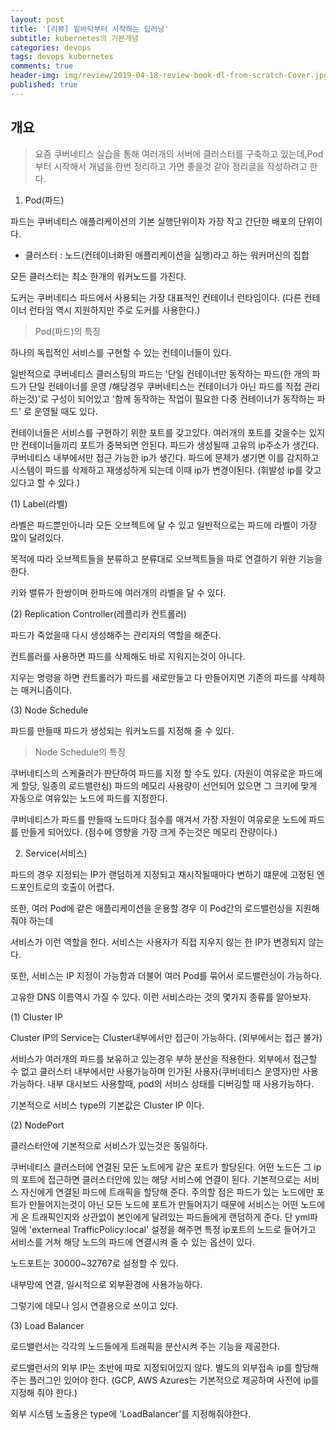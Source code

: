 ```yaml
---
layout: post
title: '[리뷰] 밑바닥부터 시작하는 딥러닝'
subtitle: kubernetes의 기본개념
categories: devops
tags: devops kubernetes
comments: true
header-img: img/review/2019-04-18-review-book-dl-from-scratch-Cover.jpg
published: true
---
```


## 개요
> 요즘 쿠버네티스 실습을 통해 여러개의 서버에 클러스터를 구축하고 있는데,Pod부터 시작해서 개념을 한번 정리하고 가면 좋을것 같아 정리글을 작성하려고 한다.

  

1. Pod(파드)



파드는 쿠버네티스 애플리케이션의 기본 실행단위이자 가장 작고 간단한 배포의 단위이다.



* 클러스터 : 노드(컨테이너화된 애플리케이션을 실행)라고 하는 워커머신의 집합



모든 클러스터는 최소 한개의 워커노드를 가진다. 



도커는 쿠버네티스 파드에서 사용되는 가장 대표적인 컨테이너 런타임이다. 
(다른 컨테이너 런타임 역시 지원하지만 주로 도커를 사용한다.)


> Pod(파드)의 특징

하나의 독립적인 서비스를 구현할 수 있는 컨테이너들이 있다.

일반적으로 쿠버네티스 클러스팅의 파드는 '단일 컨테이너만 동작하는 파드(한 개의 파드가 단일 컨테이너를 운영 /해당경우 쿠버네티스는 컨테이너가 아닌 파드를 직접 관리하는것)'로 구성이 되어있고 '함께 동작하는 작업이 필요한 다중 컨테이너가 동작하는 파드' 로 운영될 때도 있다.

컨테이너들은 서비스를 구현하기 위한 포트를 갖고있다.
여러개의 포트를 갖을수는 있지만 컨테이너들끼리 포트가 중복되면 안된다.
파드가 생성될때 고유의 ip주소가 생긴다. 쿠버네티스 내부에서만 접근 가능한 ip가 생긴다.
파드에 문제가 생기면 이를 감지하고 시스템이 파드를 삭제하고 재생성하게 되는데 이때 ip가 변경이된다.
(휘발성 ip를 갖고 있다고 할 수 있다.)






(1) Label(라벨)



라벨은 파드뿐만아니라 모든 오브젝트에 달 수 있고 일반적으로는 파드에 라벨이 가장 많이 달려있다.



목적에 따라 오브젝트들을 분류하고 분류대로 오브젝트들을 따로 연결하기 위한 기능을 한다.



키와 밸류가 한쌍이며 한파드에 여러개의 라벨을 달 수 있다.













(2) Replication Controller(레플리카 컨트롤러)



파드가 죽었을때 다시 생성해주는 관리자의 역할을 해준다.



컨트롤러를 사용하면 파드를 삭제해도 바로 지워지는것이 아니다.



지우는 명령을 하면 컨트롤러가 파드를 새로만들고 다 만들어지면 기존의 파드를 삭제하는 매커니즘이다.











(3) Node Schedule



파드를 만들때 파드가 생성되는 워커노드를 지정해 줄 수 있다.



> Node Schedule의 특징



쿠버네티스의 스케쥴러가 판단하여 파드를 지정 할 수도 있다. (자원이 여유로운 파드에게 할당, 일종의 로드밸런싱)
파드의 메모리 사용량이 선언되어 있으면 그 크키에 맞게 자동으로 여유있는 노드에 파드를 지정한다.

쿠버네티스가 파드를 만들때 노드마다 점수를 매겨서 가장 자원이 여유로운 노드에 파드를 만들게 되어있다.
(점수에 영향을 가장 크게 주는것은 메모리 잔량이다.)




2. Service(서비스)



파드의 경우 지정되는 IP가 랜덤하게 지정되고 재시작될때마다 변하기 떄문에 고정된 엔드포인트로의 호출이 어렵다.



또한, 여러 Pod에 같은 애플리케이션을 운용할 경우 이 Pod간의 로드밸런싱을 지원해줘야 하는데



서비스가 이런 역할을 한다. 서비스는 사용자가 직접 지우지 않는 한 IP가 변경되지 않는다.



또한, 서비스는 IP 지정이 가능함과 더불어 여러 Pod를 묶어서 로드밸런싱이 가능하다.



고유한 DNS 이름역시 가질 수 있다. 이런 서비스라는 것의 몇가지 종류를 알아보자.











(1) Cluster IP



Cluster IP의 Service는 Cluster내부에서만 접근이 가능하다. (외부에서는 접근 불가)



서비스가 여러개의 파드를 보유하고 있는경우 부하 분산을 적용한다.
외부에서 접근할 수 없고 클러스터 내부에서만 사용가능하며 인가된 사용자(쿠버네티스 운영자)만 사용가능하다.
내부 대시보드 사용할때, pod의 서비스 상태를 디버깅할 때 사용가능하다.

기본적으로 서비스 type의 기본값은 Cluster IP 이다.






(2) NodePort



클러스터안에 기본적으로 서비스가 있는것은 동일하다.



쿠버네티스 클러스터에 연결된 모든 노트에게 같은 포트가 할당된다.
어떤 노드든 그 ip의 포트에 접근하면 클러스터안에 있는 해당 서비스에 연결이 된다.
기본적으로는 서비스 자신에게 연결된 파드에 트래픽을 할당해 준다.
주의할 점은 파드가 있는 노드에만 포트가 만들어지는것이 아닌 모든 노드에 포트가 만들어지기 때문에 서비스는 어떤 노드에게 온 트래픽인지와 상관없이 본인에게 달려있는 파드들에게 랜덤하게 준다. 단 yml파일에 'externeal TrafficPolicy:local' 설정을 해주면 특정 ip포트의 노드로 들어가고 서비스를 거쳐 해당 노드의 파드에 연결시켜 줄 수 있는 옵션이 있다.

노드포트는 30000~32767로 설정할 수 있다.

내부망에 연결, 일시적으로 외부환경에 사용가능하다.

그렇기에 데모나 임시 연결용으로 쓰이고 있다.






(3) Load Balancer



로드밸런서는 각각의 노드들에게 트래픽을 분산시켜 주는 기능을 제공한다.



로드밸런서의 외부 IP는 초반에 따로 지정되어있지 않다. 
별도의 외부접속 ip를 할당해주는 플러그인 있어야 한다.
(GCP, AWS Azures는 기본적으로 제공하며 사전에 ip를 지정해 줘야 한다.)

외부 시스템 노출용은 type에 'LoadBalancer'를 지정해줘야한다.

